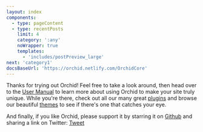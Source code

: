 ```yaml
---
layout: index
components:
  - type: pageContent
  - type: recentPosts
    limit: 4
    category: ':any'
    noWrapper: true
    templates:
      - 'includes/postPreview_large'
next: 'category1'
docsBaseUrl: 'https://orchid.netlify.com/OrchidCore'
---
```


Thanks for trying out Orchid! Feel free to take a look around, then head over to the 
[User Manual]({{docsBaseUrl}}/wiki/userManual) to learn more about using Orchid to make your site
truly unique. While you're there, check out all our many great [plugins]({{docsBaseUrl}}/group/plugins) and browse our 
beautiful [themes]({{docsBaseUrl}}/group/themes) to see if there's one that catches your eye.

And finally, if you like Orchid, please support it by starring it on [Github](https://github.com/JavaEden/Orchid) and 
sharing a link on Twitter: <a 
    href="https://twitter.com/share?ref_src=twsrc%5Etfw" 
    class="twitter-share-button" 
    data-text="Check out the site I just made with Orchid, and new Static Site Generator for Java and Kotlin!" 
    data-url="{{site.baseUrl}}" data-show-count="false">Tweet</a>
<script async src="https://platform.twitter.com/widgets.js" charset="utf-8"></script>
